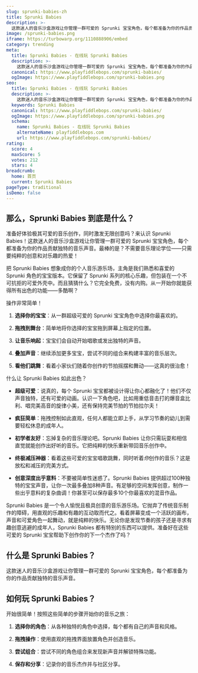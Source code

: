 ```yaml
---
slug: sprunki-babies-zh
title: Sprunki Babies
description: >-
  这款迷人的音乐沙盒游戏让你管理一群可爱的 Sprunki 宝宝角色，每个都准备为你的作品贡献独特的音乐声音。
image: /sprunki-babies.png
iframe: https://turbowarp.org/1110888906/embed
category: trending
meta:
  title: Sprunki Babies - 在线玩 Sprunki Babies
  description: >-
    这款迷人的音乐沙盒游戏让你管理一群可爱的 Sprunki 宝宝角色，每个都准备为你的作品贡献独特的音乐声音。
  canonical: https://www.playfiddlebops.com/sprunki-babies/
  ogImage: https://www.playfiddlebops.com/sprunki-babies.png
seo:
  title: Sprunki Babies - 在线玩 Sprunki Babies
  description: >-
    这款迷人的音乐沙盒游戏让你管理一群可爱的 Sprunki 宝宝角色，每个都准备为你的作品贡献独特的音乐声音。
  keywords: Sprunki Babies
  canonical: https://www.playfiddlebops.com/sprunki-babies/
  ogImage: https://www.playfiddlebops.com/sprunki-babies.png
  schema:
    name: Sprunki Babies - 在线玩 Sprunki Babies
    alternateName: playfiddlebops.com
    url: https://www.playfiddlebops.com/sprunki-babies/
rating:
  score: 4
  maxScore: 5
  votes: 212
  stars: 4
breadcrumb:
  home: 首页
  current: Sprunki Babies
pageType: traditional
isDemo: false
---
```


## 那么，Sprunki Babies 到底是什么？

准备好体验极其可爱的音乐创作，同时激发无限创意吗？来认识 Sprunki Babies！这款迷人的音乐沙盒游戏让你管理一群可爱的 Sprunki 宝宝角色，每个都准备为你的作品贡献独特的音乐声音。最棒的是？不需要音乐理论学位——只需要纯粹的创意和对乐趣的热爱！

把 Sprunki Babies 想象成你的个人音乐游乐场，主角是我们熟悉和喜爱的 Sprunki 角色的宝宝版本。它保留了 Sprunki 系列的核心乐趣，但包装在一个不可抗拒的可爱外壳中。而且猜猜什么？它完全免费，没有内购。从一开始你就能获得所有出色的功能——多酷啊？

操作非常简单！

1. **选择你的宝宝**：从一群超级可爱的 Sprunki 宝宝角色中选择你最喜欢的。

1. **拖拽到舞台**：简单地将你选择的宝宝拖到屏幕上指定的位置。

1. **让音乐响起**：宝宝们会自动开始唱歌或发出独特的声音。

1. **叠加声音**：继续添加更多宝宝，尝试不同的组合来构建丰富的音乐层次。

1. **看他们跳舞**：看着小家伙们随着你创作的节拍摇摆和舞动——这真的很治愈！

什么让 Sprunki Babies 如此出色？

- **超级可爱**：说真的，每个 Sprunki 宝宝都被设计得让你心都融化了！他们不仅声音独特，还有可爱的动画。认识一下角色吧，比如用重低音击打的爆音盒比利、唱完美高音的旋律小美，还有保持完美节拍的节拍拉尔夫！

- **疯狂简单**：拖拽控制如此直观，任何人都能立即上手，从学习节奏的幼儿到需要轻松休息的成年人。

- **初学者友好**：忘掉复杂的音乐理论吧。Sprunki Babies 让你只需玩耍和相信直觉就能创作出好听的音乐。它把纯粹的快乐重新带回音乐创作中。

- **终极减压神器**：看着这些可爱的宝宝唱歌跳舞，同时听着*你*创作的音乐？这是放松和减压的完美方式。

- **创意深度出乎意料**：不要被简单性迷惑了。Sprunki Babies 提供超过100种独特的宝宝声音，让你一次最多叠加8种声音。有足够的空间发挥创意，制作一些出乎意料的复杂曲调！你甚至可以保存最多10个你最喜欢的混音作品。

Sprunki Babies 是一个令人愉悦且极具创意的音乐游乐场。它抛弃了传统音乐制作的障碍，用直观的乐趣和有趣的互动取而代之。看着屏幕变成一个活跃的画布，声音和可爱角色一起舞动，就是纯粹的快乐。无论你是发现节奏的孩子还是寻求有趣创意逃避的成年人，Sprunki Babies 都有特别的东西可以提供。准备好在这些可爱的 Sprunki 宝宝帮助下创作你的下一个杰作了吗？

## 什么是 Sprunki Babies？

这款迷人的音乐沙盒游戏让你管理一群可爱的 Sprunki 宝宝角色，每个都准备为你的作品贡献独特的音乐声音。

## 如何玩 Sprunki Babies？

开始很简单！按照这些简单的步骤开始你的音乐之旅：

1. **选择你的角色**：从各种独特的角色中选择，每个都有自己的声音和风格。

1. **拖拽操作**：使用直观的拖拽界面放置角色并创造音乐。

1. **尝试组合**：尝试不同的角色组合来发现新声音并解锁特殊功能。

1. **保存和分享**：记录你的音乐杰作并与社区分享。